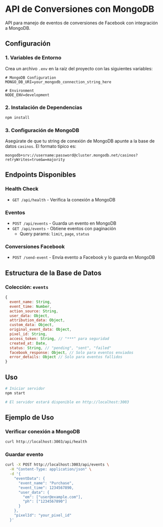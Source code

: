 # API de Conversiones con MongoDB

API para manejo de eventos de conversiones de Facebook con integración a MongoDB.

## Configuración

### 1. Variables de Entorno

Crea un archivo `.env` en la raíz del proyecto con las siguientes variables:

```env
# MongoDB Configuration
MONGO_DB_URI=your_mongodb_connection_string_here

# Environment
NODE_ENV=development
```

### 2. Instalación de Dependencias

```bash
npm install
```

### 3. Configuración de MongoDB

Asegúrate de que tu string de conexión de MongoDB apunte a la base de datos `casinos`. El formato típico es:

```
mongodb+srv://username:password@cluster.mongodb.net/casinos?retryWrites=true&w=majority
```

## Endpoints Disponibles

### Health Check
- `GET /api/health` - Verifica la conexión a MongoDB

### Eventos
- `POST /api/events` - Guarda un evento en MongoDB
- `GET /api/events` - Obtiene eventos con paginación
  - Query params: `limit`, `page`, `status`

### Conversiones Facebook
- `POST /send-event` - Envía evento a Facebook y lo guarda en MongoDB

## Estructura de la Base de Datos

### Colección: `events`
```javascript
{
  event_name: String,
  event_time: Number,
  action_source: String,
  user_data: Object,
  attribution_data: Object,
  custom_data: Object,
  original_event_data: Object,
  pixel_id: String,
  access_token: String, // "***" para seguridad
  created_at: Date,
  status: String, // "pending", "sent", "failed"
  facebook_response: Object, // Solo para eventos enviados
  error_details: Object // Solo para eventos fallidos
}
```

## Uso

```bash
# Iniciar servidor
npm start

# El servidor estará disponible en http://localhost:3003
```

## Ejemplo de Uso

### Verificar conexión a MongoDB
```bash
curl http://localhost:3003/api/health
```

### Guardar evento
```bash
curl -X POST http://localhost:3003/api/events \
  -H "Content-Type: application/json" \
  -d '{
    "eventData": {
      "event_name": "Purchase",
      "event_time": 1234567890,
      "user_data": {
        "em": ["user@example.com"],
        "ph": ["1234567890"]
      }
    },
    "pixelId": "your_pixel_id"
  }'
```
